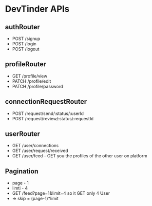# DevTinder APIs

## authRouter

- POST /signup
- POST /login
- POST /logout

## profileRouter

- GET /profile/view
- PATCH /profile/edit
- PATCH /profile/password

## connectionRequestRouter

- POST /request/send/:status/:userId
- POST /request/review/:status/:requestId

## userRouter

- GET /user/connections
- GET /user/request/received
- GET /user/feed - GET you the profiles of the other user on platform

## Pagination

- page - 1
- limti - 4
- GET /feed?page=1&limit=4 so it GET only 4 User
- => skip = (page-1)\*limit
